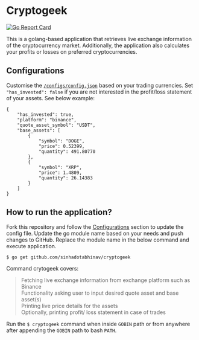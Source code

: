 # Cryptogeek

[![Go Report Card](https://goreportcard.com/badge/github.com/sinhadotabhinav/cryptogeek)](https://goreportcard.com/report/github.com/sinhadotabhinav/cryptogeek)

This is a golang-based application that retrieves live exchange information of the cryptocurrency market. Additionally, the application also calculates your profits or losses on preferred cryptocurrencies.

## Configurations

Customise the [`/configs/config.json`](https://github.com/sinhadotabhinav/cryptogeek/blob/master/configs/config.json) based on your trading currencies. Set `"has_invested": false` if you are not interested in the profit/loss statement of your assets.
 See below example:

```
{
	"has_invested": true,
	"platform": "binance",
	"quote_asset_symbol": "USDT",
	"base_assets": [
		{
			"symbol": "DOGE",
			"price": 0.52399,
			"quantity": 491.80770
		},
		{
			"symbol": "XRP",
			"price": 1.4809,
			"quantity": 26.14383
		}
	]
}
```

## How to run the application?

Fork this repository and follow the [Configurations](#configurations) section to update the config file. Update the go module name based on your needs and push changes to GitHub. Replace the module name in the below command and execute application.

```
$ go get github.com/sinhadotabhinav/cryptogeek
```

Command crytogeek covers:
>Fetching live exchange information from exchange platform such as Binance\
Functionality asking user to input desired quote asset and base asset(s)\
Printing live price details for the assets\
Optionally, printing profit/ loss statement in case of trades

Run the `$ cryptogeek` command when inside `GOBIN` path or from anywhere after appending the `GOBIN` path to bash `PATH`.
